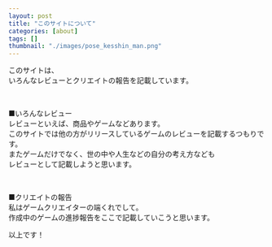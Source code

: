 ```yaml
---
layout: post
title: "このサイトについて"
categories: [about]
tags: []
thumbnail: "./images/pose_kesshin_man.png"
---
```


このサイトは、  
いろんなレビューとクリエイトの報告を記載しています。  
  
<br>

■いろんなレビュー  
レビューといえば、商品やゲームなどあります。  
このサイトでは他の方がリリースしているゲームのレビューを記載するつもりです。  
またゲームだけでなく、世の中や人生などの自分の考え方なども  
レビューとして記載しようと思います。  
  
<br>
  
■クリエイトの報告  
私はゲームクリエイターの端くれでして。  
作成中のゲームの進捗報告をここで記載していこうと思います。  
  
  
以上です！  
  
